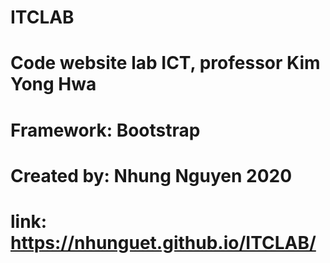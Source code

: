 # ITCLAB
# Code website lab ICT, professor Kim Yong Hwa
# Framework: Bootstrap
# Created by: Nhung Nguyen 2020
# link: https://nhunguet.github.io/ITCLAB/

